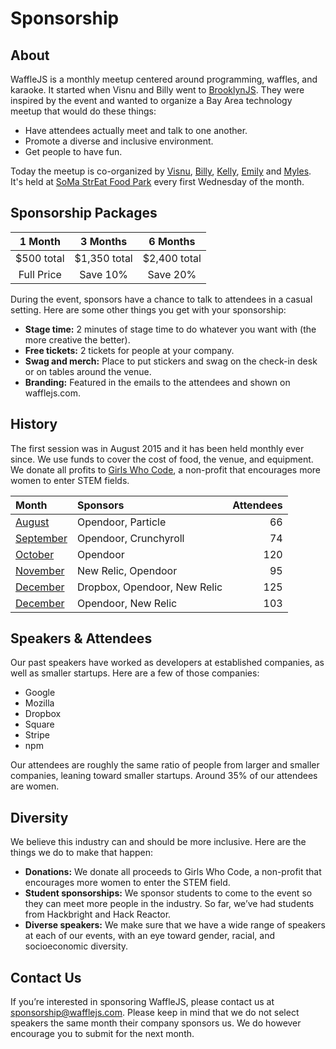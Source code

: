 Sponsorship
===========
<title>· Sponsorship</title>

About
-----
WaffleJS is a monthly meetup centered around programming, waffles, and karaoke.
It started when Visnu and Billy went to [BrooklynJS][1]. They were inspired by
the event and wanted to organize a Bay Area technology meetup that would do
these things:

- Have attendees actually meet and talk to one another.
- Promote a diverse and inclusive environment.
- Get people to have fun.

Today the meetup is co-organized by [Visnu][@visnup], [Billy][@billyroh], [Kelly][@kng], [Emily][@nexxylove] and [Myles][@thealphanerd].
It's held at [SoMa StrEat Food Park][2] every first Wednesday of the month.

[@visnup]: https://twitter.com/visnup
[@billyroh]: https://twitter.com/billyroh
[@nexxylove]: https://twitter.com/nexxylove
[@kng]: https://twitter.com/kng
[@thealphanerd]: https://twitter.com/thealphanerd

[1]: http://brooklynjs.com
[2]: https://goo.gl/maps/0gkOe

Sponsorship Packages
--------------------
1 Month      | 3 Months     | 6 Months
:-----------:|:------------:|:------------:
$500 total   | $1,350 total | $2,400 total
Full Price   | Save 10%     | Save 20%

During the event, sponsors have a chance to talk to attendees in a casual
setting. Here are some other things you get with your sponsorship:

- **Stage time:**
  2 minutes of stage time to do whatever you want with (the more creative the
  better).
- **Free tickets:**
  2 tickets for people at your company.
- **Swag and merch:**
  Place to put stickers and swag on the check-in desk or on tables around the
  venue.
- **Branding:**
  Featured in the emails to the attendees and shown on wafflejs.com.

History
-------
The first session was in August 2015 and it has been held monthly ever since.
We use funds to cover the cost of food, the venue, and equipment. We donate
all profits to [Girls Who Code][1], a non-profit that encourages more women to
enter STEM fields.

Month                | Sponsors                     | Attendees
:--------------------|:-----------------------------|---------:
[August][2015-08]    | Opendoor, Particle           | 66
[September][2015-09] | Opendoor, Crunchyroll        | 74
[October][2015-10]   | Opendoor                     | 120
[November][2015-11]  | New Relic, Opendoor          | 95
[December][2015-12]  | Dropbox, Opendoor, New Relic | 125
[December][2016-01]  | Opendoor, New Relic          | 103

[1]: http://girlswhocode.com/

[2015-08]: /past/2015-08-05
[2015-09]: /past/2015-09-02
[2015-10]: /past/2015-10-07
[2015-11]: /past/2015-11-04
[2015-12]: /past/2015-12-02
[2016-01]: /past/2016-01-06

Speakers & Attendees
--------------------
Our past speakers have worked as developers at established companies, as well
as smaller startups. Here are a few of those companies:

- Google
- Mozilla
- Dropbox
- Square
- Stripe
- npm

Our attendees are roughly the same ratio of people from larger and smaller
companies, leaning toward smaller startups. Around 35% of our attendees are
women.

Diversity
---------
We believe this industry can and should be more inclusive. Here are the things
we do to make that happen:

- **Donations:**
  We donate all proceeds to Girls Who Code, a non-profit that encourages more
  women to enter the STEM field.
- **Student sponsorships:**
  We sponsor students to come to the event so they can meet more people in the
  industry. So far, we’ve had students from Hackbright and Hack Reactor.
- **Diverse speakers:**
  We make sure that we have a wide range of speakers at each of our events,
  with an eye toward gender, racial, and socioeconomic diversity.

Contact Us
----------
If you’re interested in sponsoring WaffleJS, please contact us at
<sponsorship@wafflejs.com>. Please keep in mind that we do not select speakers
the same month their company sponsors us. We do however encourage you to submit
for the next month.
